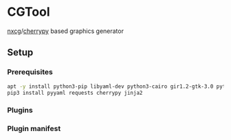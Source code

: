 # CGTool

[nxcg](https://github.com/martastain/nxcg)/[cherrypy](https://github.com/cherrypy/cherrypy) based graphics generator

Setup
-----

### Prerequisites

```bash
apt -y install python3-pip libyaml-dev python3-cairo gir1.2-gtk-3.0 python3-gi-cairo
pip3 install pyyaml requests cherrypy jinja2
```

### Plugins


### Plugin manifest

```yaml
```
